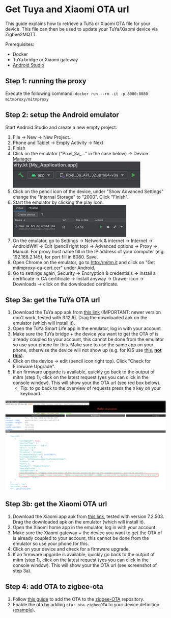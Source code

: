 
# Get Tuya and Xiaomi OTA url
This guide explains how to retrieve a TuYa or Xiaomi OTA file for your device. This file can then be used to update your TuYa/Xiaomi device via Zigbee2MQTT.

Prerequisites:
- Docker
- TuYa bridge or Xiaomi gateway
- [Android Studio](https://developer.android.com/studio)

## Step 1: running the proxy
Execute the following command: `docker run --rm -it -p 8080:8080 mitmproxy/mitmproxy`

## Step 2: setup the Android emulator
Start Android Studio and create a new empty project:
1. File -> New -> New Project...
1. Phone and Tablet -> Empty Activity -> Next
1. Finish
1. Click on the emulator ("Pixel_3a_..." in the case below) -> Device Manager <br/> ![](../../images/android_studio_run.png)
1. Click on the pencil icon of the device, under "Show Advanced Settings" change the "Internal Storage" to "2000". Click "Finish".
1. Start the emulator by clicking the play icon. <br/> ![](../../images/android_studio_adv.png)
1. On the emulator, go to Settings -> Network & internet -> Internet -> AndroidWifi -> Edit (pencil right top) -> Advanced options -> Proxy -> Manual. For proxy host name fill in the IP address of your computer (e.g. 192.168.2.145), for port fill in 8080. Save.
1. Open Chrome on the emulator, go to http://mitm.it and click on "Get mitmproxy-ca-cert.cer" under Android.
1. Go to settings again, Security -> Encryption & credentials -> Install a certificate -> CA certificate -> Install anyway -> Drawer icon -> Downloads -> click on the downloaded certificate.

## Step 3a: get the TuYa OTA url
1. Download the TuYa app apk from [this link](https://aapks.com/download.php?dl=48267761) (IMPORTANT: newer version don't work, tested with 3.12.6). Drag the downloaded apk on the emulator (which will install it).
1. Open the TuYa Smart Life app in the emulator, log in with your account
1. Make sure the TuYa bridge + the device you want to get the OTA of is already coupled to your account, this cannot be done from the emulator so use your phone for this. Make sure to use the same app on your phone, otherwise the device will not show up (e.g. for iOS use [this](https://apps.apple.com/nl/app/smart-life-smart-living/id1115101477), [**not this**](https://apps.apple.com/nl/app/tuya-smart/id1034649547)).
1. Click on the device -> edit (pencil icon right top). Click "Check for Firmware Upgrade".
1. If an firmware upgarde is available, quickly go back to the output of mitm (step 1), click on the latest request (yes you can click in the console window). This will show your the OTA url (see red box below).
    - Tip: to go back to the overview of requests press the `Q` key on your keyboard.

![](../../images/tuya_ota.png)

## Step 3b: get the Xiaomi OTA url
1. Download the Xiaomi app apk from [this link](https://aapks.com/apk/mi-home/), tested with version 7.2.503. Drag the downloaded apk on the emulator (which will install it).
1. Open the Xiaomi home app in the emulator, log in with your account
1. Make sure the Xiaomi gateway + the device you want to get the OTA of is already coupled to your account, this cannot be done from the emulator so use your phone for this.
1. Click on your device and check for a firmware upgrade.
1. If an firmware upgarde is available, quickly go back to the output of mitm (step 1), click on the latest request (yes you can click in the console window). This will show your the OTA url (see screenshot of step 3a).

## Step 4: add OTA to zigbee-ota
1. Follow [this guide](https://github.com/koenkk/zigbee-ota#adding-new-and-updating-existing-ota-files) to add the OTA to the [zigbee-OTA](https://github.com/koenkk/zigbee-ota) repository. 
1. Enable the ota by adding `ota: ota.zigbeeOTA` to your device definition ([example](https://github.com/Koenkk/zigbee-herdsman-converters/blob/3e45f8f13b419ea8ce33fb3d30b11f5ac1bdec08/devices/tuya.js#L1172)).